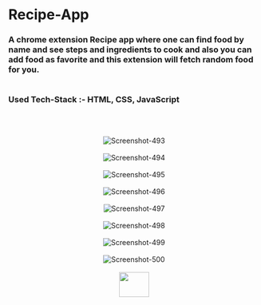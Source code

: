 # Recipe-App
<h3>
A chrome extension Recipe app where one can find food by name and see steps and ingredients to cook and also you can add food as favorite and this extension will fetch random food for you.
  <br>
  <br>
  <br>
Used Tech-Stack :- HTML, CSS, JavaScript
</h3>
  <br>
  <br>
<p align="center">
<img src="https://i.ibb.co/4gBCtSP/Screenshot-493.png" alt="Screenshot-493" border="0">
 <br>
  <br>
<img src="https://i.ibb.co/6DbHCrH/Screenshot-494.png" alt="Screenshot-494" border="0">
 <br>
  <br>
<img src="https://i.ibb.co/bzyZLJM/Screenshot-495.png" alt="Screenshot-495" border="0">
 <br>
  <br>
<img src="https://i.ibb.co/4ZKPvJV/Screenshot-496.png" alt="Screenshot-496" border="0">
 <br>
  <br>
<img src="https://i.ibb.co/bBzJs53/Screenshot-497.png" alt="Screenshot-497" border="0">
 <br>
  <br>
<img src="https://i.ibb.co/TK4rZR5/Screenshot-498.png" alt="Screenshot-498" border="0">
 <br>
  <br>
<img src="https://i.ibb.co/bK5GnMc/Screenshot-499.png" alt="Screenshot-499" border="0">
 <br>
  <br>
<img src="https://i.ibb.co/3SvShMS/Screenshot-500.png" alt="Screenshot-500" border="0">
 <br>
 <br>
 <img src="https://c.tenor.com/hDe8SeSXBVwAAAAi/thank-you-thanks.gif" height="50vh" width="60vw">
 <br>
 <br>
  </p>
